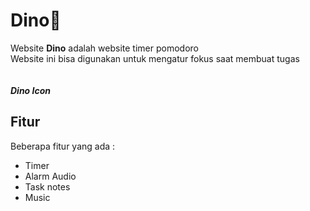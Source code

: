# Dino🐉
Website **Dino** adalah website timer pomodoro  
Website ini bisa digunakan untuk mengatur fokus saat membuat tugas<br><br>
<br>**_Dino Icon_**  
## Fitur
Beberapa fitur yang ada :
- Timer
- Alarm Audio
- Task notes
- Music
